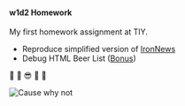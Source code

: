 #### w1d2 Homework

My first homework assignment at TIY.

  * Reproduce simplified version of [IronNews](https://github.com/jjrajani/w1d2_HW/tree/master/HW_IronNews)
  * Debug HTML Beer List ([Bonus](https://github.com/jjrajani/w1d2_HW/tree/master/Bonus))

:tada: :tada: :sunglasses: :tada: :tada:

![Cause why not](http://lorempixel.com/200/200/animals)